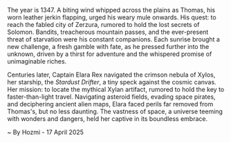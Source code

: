 
The year is 1347.  A biting wind whipped across the plains as Thomas, his worn leather jerkin flapping, urged his weary mule onwards.  His quest: to reach the fabled city of Zerzura, rumored to hold the lost secrets of Solomon.  Bandits, treacherous mountain passes, and the ever-present threat of starvation were his constant companions. Each sunrise brought a new challenge, a fresh gamble with fate, as he pressed further into the unknown, driven by a thirst for adventure and the whispered promise of unimaginable riches.

Centuries later,  Captain Elara Rex navigated the crimson nebula of Xylos, her starship, the *Stardust Drifter*, a tiny speck against the cosmic canvas. Her mission: to locate the mythical Xylan artifact, rumored to hold the key to faster-than-light travel.  Navigating asteroid fields, evading space pirates, and deciphering ancient alien maps, Elara faced perils far removed from Thomas's, but no less daunting. The vastness of space, a universe teeming with wonders and dangers, held her captive in its boundless embrace.

~ By Hozmi - 17 April 2025
